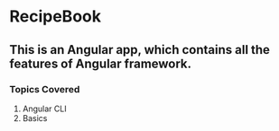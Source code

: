 # RecipeBook
## This is an Angular app, which contains all the features of Angular framework.

### Topics Covered
1. Angular CLI
2. Basics
